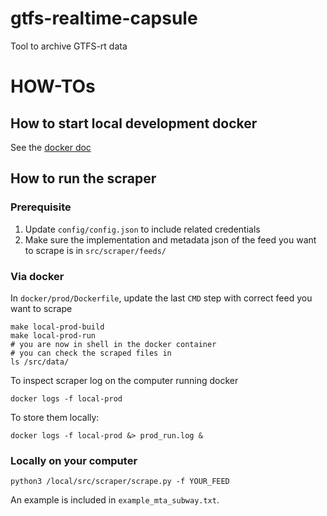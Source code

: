 # gtfs-realtime-capsule
Tool to archive GTFS-rt data

# HOW-TOs
## How to start local development docker
See the [docker doc](docker/README.md)

## How to run the scraper
### Prerequisite
1. Update `config/config.json` to include related credentials
2. Make sure the implementation and metadata json of the feed you want to scrape is in `src/scraper/feeds/` 
### Via docker
In `docker/prod/Dockerfile`, update the last `CMD` step with correct feed you want to scrape 

```shell
make local-prod-build
make local-prod-run
# you are now in shell in the docker container
# you can check the scraped files in 
ls /src/data/
```

To inspect scraper log on the computer running docker
```shell
docker logs -f local-prod
```
To store them locally:
```shell
docker logs -f local-prod &> prod_run.log &
```

### Locally on your computer
```shell
python3 /local/src/scraper/scrape.py -f YOUR_FEED
```

An example is included in `example_mta_subway.txt`.
